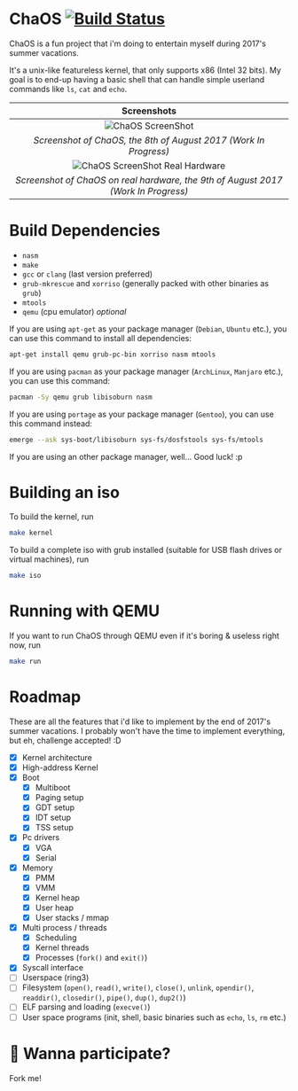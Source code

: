 # ChaOS [![Build Status](https://travis-ci.org/Arignir/chaos.svg?branch=master)](https://travis-ci.org/Arignir/chaos)

ChaOS is a fun project that i'm doing to entertain myself during 2017's summer vacations.

It's a unix-like featureless kernel, that only supports x86 (Intel 32 bits). My goal is to end-up having a basic shell that can handle simple userland commands like `ls`, `cat` and `echo`.

| Screenshots |
| :---: |
|![ChaOS ScreenShot](http://i.imgur.com/pcinak3.png "ChaOS ScreenShot") |
| *Screenshot of ChaOS, the 8th of August 2017 (Work In Progress)* |
|![ChaOS ScreenShot Real Hardware](http://i.imgur.com/ymmIZIW.jpg "ChaOS ScreenShot Real Hardware") |
| *Screenshot of ChaOS on real hardware, the 9th of August 2017 (Work In Progress)* |

# Build Dependencies
* `nasm`
* `make`
* `gcc` or `clang` (last version preferred)
* `grub-mkrescue` and `xorriso` (generally packed with other binaries as `grub`)
* `mtools`
* `qemu` (cpu emulator) *optional*

If you are using `apt-get` as your package manager (`Debian`, `Ubuntu` etc.), you can use this command to install all dependencies:
```bash
apt-get install qemu grub-pc-bin xorriso nasm mtools
```

If you are using `pacman` as your package manager (`ArchLinux`, `Manjaro` etc.), you can use this command:
```bash
pacman -Sy qemu grub libisoburn nasm
```

If you are using `portage` as your package manager (`Gentoo`), you can use this command instead:
```bash
emerge --ask sys-boot/libisoburn sys-fs/dosfstools sys-fs/mtools
```

If you are using an other package manager, well... Good luck! :p

# Building an iso

To build the kernel, run
```bash
make kernel
```

To build a complete iso with grub installed (suitable for USB flash drives or virtual machines), run
```bash
make iso
```

# Running with QEMU

If you want to run ChaOS through QEMU even if it's boring & useless right now, run
```bash
make run
```

# Roadmap

These are all the features that i'd like to implement by the end of 2017's summer vacations. I probably won't have the time to implement everything, but eh, challenge accepted! :D

- [X] Kernel architecture
- [X] High-address Kernel
- [X] Boot
  - [X] Multiboot
  - [X] Paging setup
  - [X] GDT setup
  - [X] IDT setup
  - [X] TSS setup
- [X] Pc drivers
  - [X] VGA
  - [X] Serial
- [X] Memory
  - [X] PMM
  - [X] VMM
  - [X] Kernel heap
  - [X] User heap
  - [X] User stacks / mmap
- [X] Multi process / threads
  - [X] Scheduling
  - [X] Kernel threads
  - [X] Processes (`fork()` and `exit()`)
- [X] Syscall interface
- [ ] Userspace (ring3)
- [ ] Filesystem (`open()`, `read()`, `write()`, `close()`, `unlink`, `opendir()`, `readdir()`, `closedir()`, `pipe()`, `dup()`, `dup2()`)
- [ ] ELF parsing and loading (`execve()`)
- [ ] User space programs (init, shell, basic binaries such as `echo`, `ls`, `rm` etc.)

# :rocket: Wanna participate?

Fork me!
